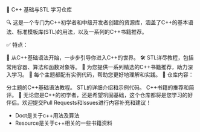 📘 C++ 基础与STL 学习仓库

🔍 这是一个专门为C++初学者和中级开发者创建的资源库，涵盖了C++的基本语法、标准模板库(STL)的用法，以及一系列的C++书籍推荐。

✅ 特点：

🏁 从C++基础语法开始，一步步引导你进入C++的世界。
🛠 STL详尽教程，包括常用容器、算法和函数对象等。
📖 为您提供一系列精选的C++书籍推荐，助力深入学习。
🧪 每个主题都配有实例代码，帮助您更好地理解和实践。
🔗 仓库内容：

分主题的C++基础语法教程。
STL的详细介绍和示例代码。
C++书籍的推荐和简评。
🌱 无论您是C++的初学者，还是希望巩固基础，这个仓库都将是您学习的好伴侣。欢迎提交Pull Requests和Issues进行内容补充和建议！

- Doct是关于c++用法及算法 <br>
- Resource是关于c++相关的一些书籍资料 <br>
